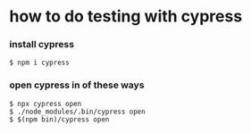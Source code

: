 # how to do testing with cypress

### install cypress
```
$ npm i cypress
```

### open cypress in of these ways
```
$ npx cypress open
$ ./node_modules/.bin/cypress open
$ $(npm bin)/cypress open
```
